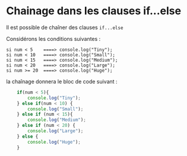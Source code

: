 # Chainage dans les clauses if...else

Il est possible de chaîner des clauses `if...else` 

Considérons les conditions suivantes : 

```
si num < 5    ====> console.log("Tiny");
si num < 10   ====> console.log("Small");
si num < 15   ====> console.log("Medium");
si num < 20   ====> console.log("Large");
si num >= 20  ====> console.log("Huge");
```

la chaînage donnera le bloc de code suivant : 

```js
    if(num < 5){
        console.log("Tiny");
    } else if(num < 10) {
        console.log("Small");
    } else if (num < 15){
        console.log("Medium");
    } else if (num < 20) {
        console.log("Large");
    } else {
        console.log("Huge");
    }
```